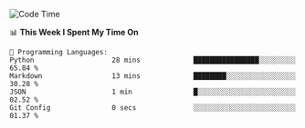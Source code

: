 <!--START_SECTION:waka-->
![Code Time](http://img.shields.io/badge/Code%20Time-1%2C061%20hrs%2025%20mins-blue)

📊 **This Week I Spent My Time On** 

```text
💬 Programming Languages: 
Python                   28 mins             ████████████████░░░░░░░░░   65.84 % 
Markdown                 13 mins             ████████░░░░░░░░░░░░░░░░░   30.28 % 
JSON                     1 min               █░░░░░░░░░░░░░░░░░░░░░░░░   02.52 % 
Git Config               0 secs              ░░░░░░░░░░░░░░░░░░░░░░░░░   01.37 % 
```


<!--END_SECTION:waka-->